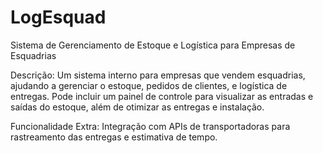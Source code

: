 # LogEsquad
Sistema de Gerenciamento de Estoque e Logística para Empresas de Esquadrias

Descrição: Um sistema interno para empresas que vendem esquadrias, ajudando a gerenciar o estoque, pedidos de clientes, e logística de entregas. Pode incluir um painel de controle para visualizar as entradas e saídas do estoque, além de otimizar as entregas e instalação.

Funcionalidade Extra: Integração com APIs de transportadoras para rastreamento das entregas e estimativa de tempo.